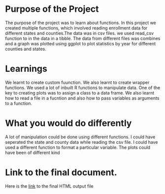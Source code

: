 # Purpose of the Project
The purpose of the project was to learn about functions. In this project we created multiple functions, which involved reading enrollment data for different states and counties.The data was in csv files. we used read_csv function to in the data in a tibble.
The data from different files was combines and a graph was plotted using ggplot to plot statistics by year for different counties and states.
# Learnings
We learnt to create custom fuunction. We also learnt to create wrapper functions. We used a lot of inbuilt R functions to manipulate data. One of the key to creating plots was to assign a class to a data frame.
We also learnt how to read a file in a fucntion and also how to pass variables as arguments to a function.
# What you would do differently
A lot of manipulation could be done using different functions. I  could have seperated the state and county data while reading the csv file. I could have used a different function to format a particular variable. The plots could have been of different kind
# Link to the final document.
Here is the [link](https://umeshrrao.github.io/RaoProject1.html) to the final HTML output file
